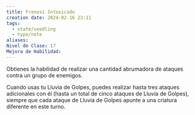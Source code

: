 ```yaml
---
title: Frenesí Intoxicado
creation date: 2024-02-16 23:11
tags:
  - state/seedling
  - type/note
aliases: 
Nivel de Clase: 17
Mejora de Habilidad:
---
```

Obtienes la habilidad de realizar una cantidad abrumadora de ataques contra un grupo de enemigos.

Cuando usas tu Lluvia de Golpes, puedes realizar hasta tres ataques adicionales con él (hasta un total de cinco ataques de Lluvia de Golpes), siempre que cada ataque de Lluvia de Golpes apunte a una criatura diferente en este turno.





